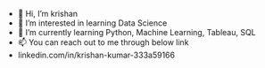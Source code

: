 - 👋 Hi, I’m krishan
- 👀 I’m interested in learning Data Science
- 🌱 I’m currently learning Python, Machine Learning, Tableau, SQL
- 📫 You can reach out to me through below link
- linkedin.com/in/krishan-kumar-333a59166

<!---
krishan56/krishan56 is a ✨ special ✨ repository because its `README.md` (this file) appears on your GitHub profile.
You can click the Preview link to take a look at your changes.
--->
